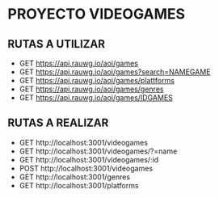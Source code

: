 # PROYECTO VIDEOGAMES

## RUTAS A UTILIZAR

- GET https://api.rauwg.io/aoi/games
- GET https://api.rauwg.io/aoi/games?search=NAMEGAME
- GET https://api.rauwg.io/aoi/games/plattforms
- GET https://api.rauwg.io/aoi/games/genres
- GET https://api.rauwg.io/aoi/games/IDGAMES

##  RUTAS A REALIZAR

- GET http://localhost:3001/videogames
- GET http://localhost:3001/videogames/?=name
- GET http://localhost:3001/videogames/:id
- POST http://localhost:3001/videogames
- GET http://localhost:3001/genres
- GET http://localhost:3001/platforms